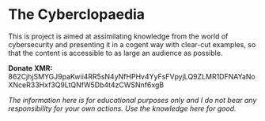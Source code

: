 # The Cyberclopaedia
This is project is aimed at assimilating knowledge from the world of cybersecurity and presenting it in a cogent way with clear-cut examples, so that the content is accessible to as large an audience as possible.

**Donate XMR:** 862CjhjSMYGJ9paKwii4RR5sN4yNfHPHv4YyFsFVpyjLQ9ZLMR1DFNAYaNoXNceR33Hxf3Q9LtQNfW5Db4t4zCWSNnf6xgB

*The information here is for educational purposes only and I do not bear any responsibility for your own actions. Use the knowledge here for good.*